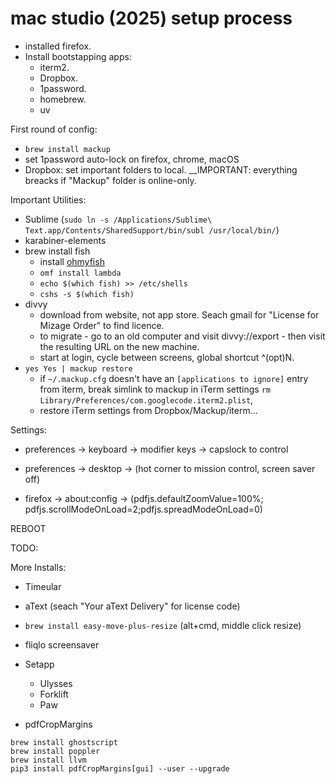 # mac studio (2025) setup process

* installed firefox.
* Install bootstapping apps:
  * iterm2.
  * Dropbox.
  * 1password.
  * homebrew.
  * uv

First round of config:
 * `brew install mackup`
 * set 1password auto-lock on firefox, chrome, macOS
 * Dropbox: set important folders to local. __IMPORTANT: everything breacks if "Mackup" folder is online-only.
 
Important Utilities:
 * Sublime (`sudo ln -s /Applications/Sublime\ Text.app/Contents/SharedSupport/bin/subl /usr/local/bin/`)
 * karabiner-elements
 * brew install fish
   * install [ohmyfish](https://github.com/oh-my-fish/oh-my-fish)
   * `omf install lambda`
   * `echo $(which fish) >> /etc/shells`
   * `cshs -s $(which fish)`
 * divvy 
    * download from website, not app store. Seach gmail for "License for Mizage Order" to find licence.
    * to migrate - go to an old computer and visit divvy://export - then visit the resulting URL on the new machine.
    * start at login, cycle between screens, global shortcut ^(opt)N.
 * `yes Yes | mackup restore`
    * if `~/.mackup.cfg` doesn't have an `[applications to ignore]` entry from iterm, break simlink to mackup in iTerm settings `rm Library/Preferences/com.googlecode.iterm2.plist`,
    * restore iTerm settings from Dropbox/Mackup/iterm...
  
Settings:
  * preferences -> keyboard -> modifier keys -> capslock to control
  * preferences -> desktop -> (hot corner to mission control, screen saver off)

  * firefox -> about:config -> (pdfjs.defaultZoomValue=100%; pdfjs.scrollModeOnLoad=2;pdfjs.spreadModeOnLoad=0)

REBOOT

TODO:

More Installs:
 * Timeular
 * aText (seach "Your aText Delivery" for license code)
 * `brew install easy-move-plus-resize` (alt+cmd, middle click resize)
 * fliqlo screensaver
 * Setapp
   * Ulysses
   * Forklift
   * Paw

 * pdfCropMargins
```
brew install ghostscript
brew install poppler
brew install llvm
pip3 install pdfCropMargins[gui] --user --upgrade
```
